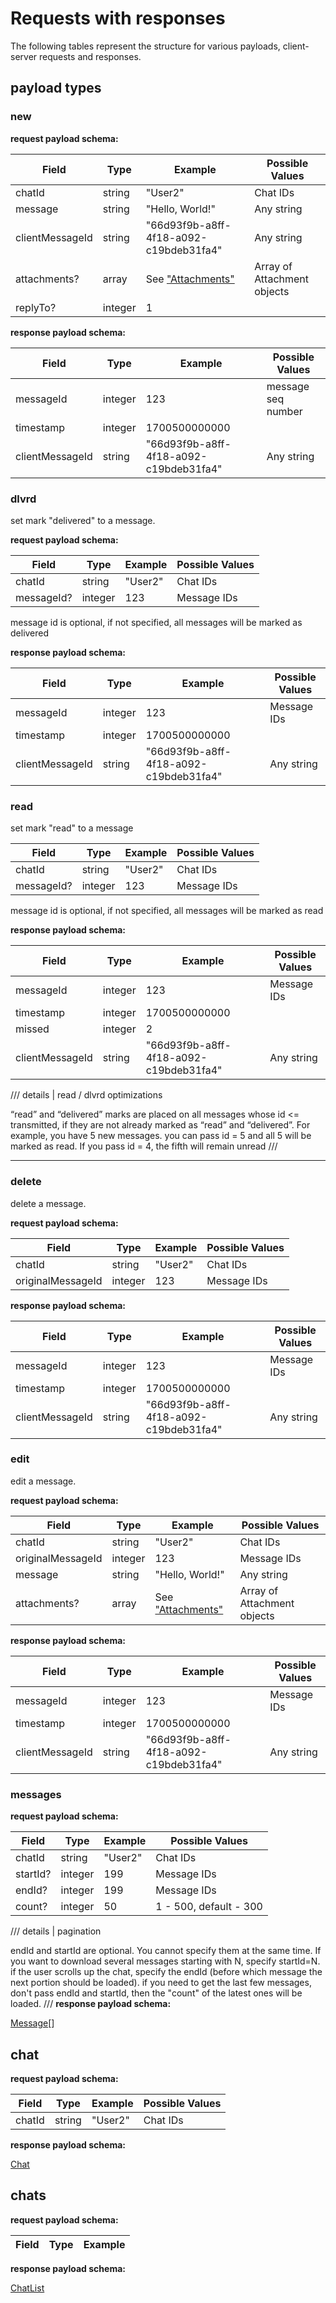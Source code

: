 # Requests with responses

The following tables represent the structure for various payloads, client-server requests and responses.

## payload types

### new

**request payload schema:**

| Field           | Type    | Example                                  | Possible Values             |
| --------------- | ------- | ---------------------------------------- | --------------------------- |
| chatId          | string  | "User2"                                  | Chat IDs                    |
| message         | string  | "Hello, World!"                          | Any string                  |
| clientMessageId | string  | "66d93f9b-a8ff-4f18-a092-c19bdeb31fa4"   | Any string                  |
| attachments?    | array   | See ["Attachments"](types/attachment.md) | Array of Attachment objects |
| replyTo?        | integer | 1                                        |                             |

**response payload schema:**

| Field           | Type    | Example                                | Possible Values    |
| --------------- | ------- | -------------------------------------- | ------------------ |
| messageId       | integer | 123                                    | message seq number |
| timestamp       | integer | 1700500000000                          |                    |
| clientMessageId | string  | "66d93f9b-a8ff-4f18-a092-c19bdeb31fa4" | Any string         |

### dlvrd

set mark "delivered" to a message.

**request payload schema:**

| Field      | Type    | Example | Possible Values |
| ---------- | ------- | ------- | --------------- |
| chatId     | string  | "User2" | Chat IDs        |
| messageId? | integer | 123     | Message IDs     |

message id is optional, if not specified, all messages will be marked as delivered

**response payload schema:**

| Field           | Type    | Example                                | Possible Values |
| --------------- | ------- | -------------------------------------- | --------------- |
| messageId       | integer | 123                                    | Message IDs     |
| timestamp       | integer | 1700500000000                          |                 |
| clientMessageId | string  | "66d93f9b-a8ff-4f18-a092-c19bdeb31fa4" | Any string      |


### read

set mark "read" to a message

| Field      | Type    | Example | Possible Values |
| ---------- | ------- | ------- | --------------- |
| chatId     | string  | "User2" | Chat IDs        |
| messageId? | integer | 123     | Message IDs     |

message id is optional, if not specified, all messages will be marked as read

**response payload schema:**

| Field           | Type    | Example                                | Possible Values |
| --------------- | ------- | -------------------------------------- | --------------- |
| messageId       | integer | 123                                    | Message IDs     |
| timestamp       | integer | 1700500000000                          |                 |
| missed          | integer | 2                                      |                 |
| clientMessageId | string  | "66d93f9b-a8ff-4f18-a092-c19bdeb31fa4" | Any string      |

/// details | read / dlvrd optimizations

“read” and “delivered” marks are placed on all messages whose id <= transmitted, if they are not already marked as “read” and “delivered”. For example, you have 5 new messages. you can pass id = 5 and all 5 will be marked as read. If you pass id = 4, the fifth will remain unread
///

---

### delete

delete a message.

**request payload schema:**

| Field             | Type    | Example | Possible Values |
| ----------------- | ------- | ------- | --------------- |
| chatId            | string  | "User2" | Chat IDs        |
| originalMessageId | integer | 123     | Message IDs     |

**response payload schema:**

| Field           | Type    | Example                                | Possible Values |
| --------------- | ------- | -------------------------------------- | --------------- |
| messageId       | integer | 123                                    | Message IDs     |
| timestamp       | integer | 1700500000000                          |                 |
| clientMessageId | string  | "66d93f9b-a8ff-4f18-a092-c19bdeb31fa4" | Any string      |

### edit

edit a message.

**request payload schema:**

| Field             | Type    | Example                                  | Possible Values             |
| ----------------- | ------- | ---------------------------------------- | --------------------------- |
| chatId            | string  | "User2"                                  | Chat IDs                    |
| originalMessageId | integer | 123                                      | Message IDs                 |
| message           | string  | "Hello, World!"                          | Any string                  |
| attachments?      | array   | See ["Attachments"](types/attachment.md) | Array of Attachment objects |

**response payload schema:**

| Field           | Type    | Example                                | Possible Values |
| --------------- | ------- | -------------------------------------- | --------------- |
| messageId       | integer | 123                                    | Message IDs     |
| timestamp       | integer | 1700500000000                          |                 |
| clientMessageId | string  | "66d93f9b-a8ff-4f18-a092-c19bdeb31fa4" | Any string      |


### messages

**request payload schema:**

| Field    | Type    | Example | Possible Values        |
| -------- | ------- | ------- | ---------------------- |
| chatId   | string  | "User2" | Chat IDs               |
| startId? | integer | 199     | Message IDs            |
| endId?   | integer | 199     | Message IDs            |
| count?   | integer | 50      | 1 - 500, default - 300 |

/// details | pagination

endId and startId are optional. You cannot specify them at the same time. If you want to download several messages starting with N, specify startId=N. if the user scrolls up the chat, specify the endId (before which message the next portion should be loaded). if you need to get the last few messages, don't pass endId and startId, then the "count" of the latest ones will be loaded.
///
**response payload schema:**

[Message](types/message.md)[]

## chat

**request payload schema:**

| Field  | Type   | Example | Possible Values |
| ------ | ------ | ------- | --------------- |
| chatId | string | "User2" | Chat IDs        |

**response payload schema:**

[Chat](types/chat.md)

## chats

**request payload schema:**

| Field | Type | Example |
| ----- | ---- | ------- |

**response payload schema:**

[ChatList](types/chat-list.md)
